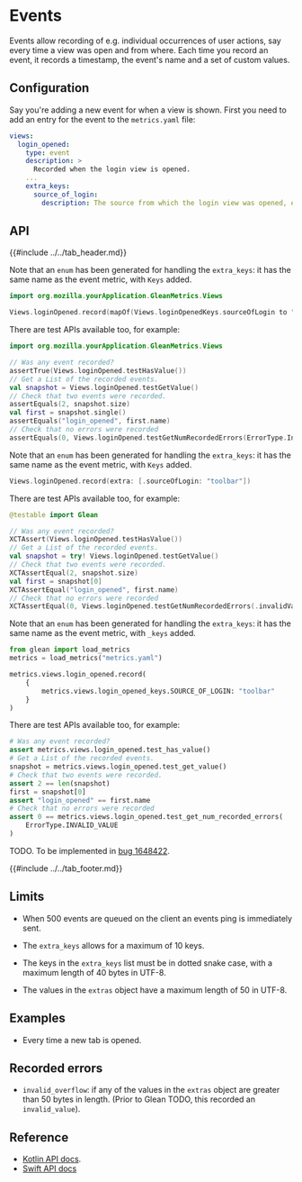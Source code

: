 # Events

Events allow recording of e.g. individual occurrences of user actions, say every time a view was open and from where. Each time you record an event, it records a
timestamp, the event's name and a set of custom values.

## Configuration

Say you're adding a new event for when a view is shown. First you need to add an entry for the event to the `metrics.yaml` file:

```YAML
views:
  login_opened:
    type: event
    description: >
      Recorded when the login view is opened.
    ...
    extra_keys:
      source_of_login:
        description: The source from which the login view was opened, e.g. "toolbar".
```

## API

{{#include ../../tab_header.md}}

<div data-lang="Kotlin" class="tab">

Note that an `enum` has been generated for handling the `extra_keys`: it has the same name as the event metric, with `Keys` added.

```Kotlin
import org.mozilla.yourApplication.GleanMetrics.Views

Views.loginOpened.record(mapOf(Views.loginOpenedKeys.sourceOfLogin to "toolbar"))
```

There are test APIs available too, for example:

```Kotlin
import org.mozilla.yourApplication.GleanMetrics.Views

// Was any event recorded?
assertTrue(Views.loginOpened.testHasValue())
// Get a List of the recorded events.
val snapshot = Views.loginOpened.testGetValue()
// Check that two events were recorded.
assertEquals(2, snapshot.size)
val first = snapshot.single()
assertEquals("login_opened", first.name)
// Check that no errors were recorded
assertEquals(0, Views.loginOpened.testGetNumRecordedErrors(ErrorType.InvalidValue))
```

</div>

<div data-lang="Swift" class="tab">

Note that an `enum` has been generated for handling the `extra_keys`: it has the same name as the event metric, with `Keys` added.

```Swift
Views.loginOpened.record(extra: [.sourceOfLogin: "toolbar"])
```

There are test APIs available too, for example:

```Kotlin
@testable import Glean

// Was any event recorded?
XCTAssert(Views.loginOpened.testHasValue())
// Get a List of the recorded events.
val snapshot = try! Views.loginOpened.testGetValue()
// Check that two events were recorded.
XCTAssertEqual(2, snapshot.size)
val first = snapshot[0]
XCTAssertEqual("login_opened", first.name)
// Check that no errors were recorded
XCTAssertEqual(0, Views.loginOpened.testGetNumRecordedErrors(.invalidValue))
```

</div>

<div data-lang="Python" class="tab">

Note that an `enum` has been generated for handling the `extra_keys`: it has the same name as the event metric, with `_keys` added.

```Python
from glean import load_metrics
metrics = load_metrics("metrics.yaml")

metrics.views.login_opened.record(
    {
        metrics.views.login_opened_keys.SOURCE_OF_LOGIN: "toolbar"
    }
)
```

There are test APIs available too, for example:

```Python
# Was any event recorded?
assert metrics.views.login_opened.test_has_value()
# Get a List of the recorded events.
snapshot = metrics.views.login_opened.test_get_value()
# Check that two events were recorded.
assert 2 == len(snapshot)
first = snapshot[0]
assert "login_opened" == first.name
# Check that no errors were recorded
assert 0 == metrics.views.login_opened.test_get_num_recorded_errors(
    ErrorType.INVALID_VALUE
)
```

</div>

<div data-lang="C#" class="tab">

TODO. To be implemented in [bug 1648422](https://bugzilla.mozilla.org/show_bug.cgi?id=1648422).

</div>

{{#include ../../tab_footer.md}}

## Limits

* When 500 events are queued on the client an events ping is immediately sent.

* The `extra_keys` allows for a maximum of 10 keys.

* The keys in the `extra_keys` list must be in dotted snake case, with a maximum length of 40 bytes in UTF-8.

* The values in the `extras` object have a maximum length of 50 in UTF-8.
  
## Examples

* Every time a new tab is opened.

## Recorded errors

* `invalid_overflow`: if any of the values in the `extras` object are greater than 50 bytes in length.  (Prior to Glean TODO, this recorded an `invalid_value`).
 
## Reference

* [Kotlin API docs](../../../javadoc/glean/mozilla.telemetry.glean.private/-event-metric-type/index.html).
* [Swift API docs](../../../swift/Classes/EventMetricType.html)
